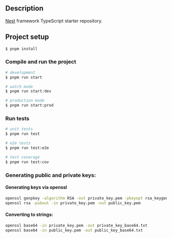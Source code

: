 ## Description

[Nest](https://github.com/nestjs/nest) framework TypeScript starter repository.

## Project setup

```bash
$ pnpm install
```

### Compile and run the project

```bash
# development
$ pnpm run start

# watch mode
$ pnpm run start:dev

# production mode
$ pnpm run start:prod
```

### Run tests

```bash
# unit tests
$ pnpm run test

# e2e tests
$ pnpm run test:e2e

# test coverage
$ pnpm run test:cov
```



### Generating public and private keys:

#### Generating keys via openssl

```bash
openssl genpkey -algorithm RSA -out private_key.pem -pkeyopt rsa_keygen_bits:2048
openssl rsa -pubout -in private_key.pem -out public_key.pem

```

#### Converting to strings:

```bash
openssl base64 -in private_key.pem -out private_key_base64.txt
openssl base64 -in public_key.pem -out public_key_base64.txt
```